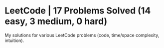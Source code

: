 # LeetCode | 17 Problems Solved (14 easy, 3 medium, 0 hard)
My solutions for various LeetCode problems (code, time/space complexity, intuition).